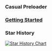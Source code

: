 ### Casual Preloader

### [Getting Started](https://cueki.github.io/casual-pre-loader/)

### Star History

<a href="https://www.star-history.com/#cueki/casual-pre-loader&Date">
    <picture>
        <source media="(prefers-color-scheme: dark)" srcset="https://api.star-history.com/svg?repos=cueki/casual-pre-loader&type=Date&theme=dark" />
        <source media="(prefers-color-scheme: light)" srcset="https://api.star-history.com/svg?repos=cueki/casual-pre-loader&type=Date" />
        <img alt="Star History Chart" src="https://api.star-history.com/svg?repos=cueki/casual-pre-loader&type=Date" />
    </picture>
</a>
